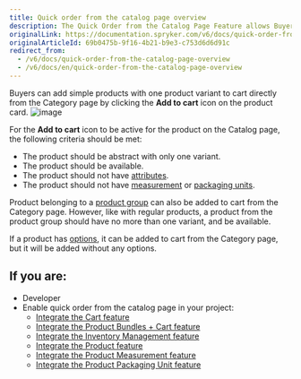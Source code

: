 ```yaml
---
title: Quick order from the catalog page overview
description: The Quick Order from the Catalog Page Feature allows Buyers to add products with one product variant to cart directly from the Category page.
originalLink: https://documentation.spryker.com/v6/docs/quick-order-from-the-catalog-page-overview
originalArticleId: 69b0475b-9f16-4b21-b9e3-c753d6d6d91c
redirect_from:
  - /v6/docs/quick-order-from-the-catalog-page-overview
  - /v6/docs/en/quick-order-from-the-catalog-page-overview
---
```


Buyers can add simple products with one product variant to cart directly from the Category page by clicking the **Add to cart** icon on the product card.
![image](https://spryker.s3.eu-central-1.amazonaws.com/docs/Features/Catalog+Management/Quick+Order+from+the+Catalog+Page/Quick+Order+from+the+Catalog+Page+Feature+Overview/quick-order-from-catalog.png)

For the **Add to cart** icon to be active for the product on the Catalog page, the following criteria should be met:

* The product should be abstract with only one variant.
* The product should be available.
* The product should not have [attributes](docs\scos\user\features\202009.0\product\product-feature-overview\product-attribute-overview.md).
* The product should not have [measurement](/docs/scos/user/features/{{page.version}}/measurement-units-feature-overview.html) or [packaging units](/docs/scos/user/features/{{page.version}}/packaging-units-feature-overview.html).

Product belonging to a [product group](docs\scos\user\features\202009.0\product\product-feature-overview\product-overview.md) can also be added to cart from the Category page. However, like with regular products, a product from the product group should have no more than one variant, and be available.

If a product has [options](/docs/scos/user/features/{{page.version}}/product-options-feature-overview.html), it can be added to cart from the Category page, but it will be added without any options.



## If you are:

<div class="mr-container">
    <div class="mr-list-container">
        <!-- col1 -->
        <div class="mr-col">
            <ul class="mr-list mr-list-green">
                <li class="mr-title">Developer</li>
                <li>Enable quick order from the catalog page in your project:
                    <ul>
                    <li><a href="docs\scos\dev\migration-and-integration\202009.0\feature-integration-guides\cart-feature-integration.md" class="mr-link">Integrate the Cart  feature</a></li>
                    <li><a href="docs\scos\dev\migration-and-integration\202009.0\feature-integration-guides\product-bundles-cart-feature-integration.md" class="mr-link">Integrate the Product Bundles + Cart feature</a></li>
                    <li><a href="docs\scos\dev\migration-and-integration\202009.0\feature-integration-guides\inventory-management-feature-integration.md" class="mr-link">Integrate the Inventory Management feature</a></li>
                    <li><a href="docs\scos\dev\migration-and-integration\202009.0\feature-integration-guides\product-feature-integration.md" class="mr-link">Integrate the Product feature</a></li>
                    <li><a href="docs\scos\dev\migration-and-integration\202009.0\feature-integration-guides\product-measurement-unit-feature-integration.md" class="mr-link">Integrate the Product Measurement feature</a></li>
                       <li><a href="docs\scos\dev\migration-and-integration\202009.0\feature-integration-guides\product-packaging-unit-feature-integration.md" class="mr-link">Integrate the Product Packaging Unit feature</a></li>
                    </ul>
                </li>
            </ul>
        </div>
        <!-- col2 -->

</div>
